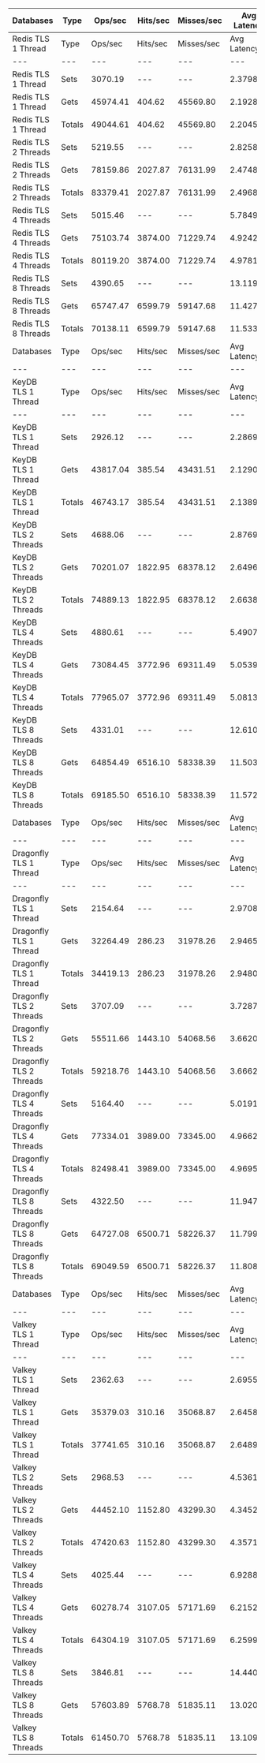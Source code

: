 | Databases | Type | Ops/sec | Hits/sec | Misses/sec | Avg Latency | p50 Latency | p99 Latency | p99.9 Latency | KB/sec |
| --- | --- | --- | --- | --- | --- | --- | --- | --- | --- |
| Redis TLS 1 Thread | Type | Ops/sec | Hits/sec | Misses/sec | Avg Latency | p50 Latency | p99 Latency | p99.9 Latency | KB/sec |
| --- | --- | --- | --- | --- | --- | --- | --- | --- | --- |
Redis TLS 1 Thread | Sets | 3070.19 | --- | --- | 2.37983 | 2.12700 | 3.77500 | 81.40700 | 1678.53 |
Redis TLS 1 Thread | Gets | 45974.41 | 404.62 | 45569.80 | 2.19284 | 2.12700 | 3.61500 | 6.49500 | 1992.24 |
Redis TLS 1 Thread | Totals | 49044.61 | 404.62 | 45569.80 | 2.20455 | 2.12700 | 3.63100 | 6.68700 | 3670.77 |
Redis TLS 2 Threads | Sets | 5219.55 | --- | --- | 2.82588 | 2.23900 | 6.36700 | 155.64700 | 2853.63 |
Redis TLS 2 Threads | Gets | 78159.86 | 2027.87 | 76131.99 | 2.47488 | 2.23900 | 6.07900 | 7.96700 | 4060.89 |
Redis TLS 2 Threads | Totals | 83379.41 | 2027.87 | 76131.99 | 2.49685 | 2.23900 | 6.11100 | 8.15900 | 6914.52 |
Redis TLS 4 Threads | Sets | 5015.46 | --- | --- | 5.78496 | 4.79900 | 11.45500 | 352.25500 | 2742.06 |
Redis TLS 4 Threads | Gets | 75103.74 | 3874.00 | 71229.74 | 4.92425 | 4.76700 | 10.87900 | 14.07900 | 4870.47 |
Redis TLS 4 Threads | Totals | 80119.20 | 3874.00 | 71229.74 | 4.97813 | 4.76700 | 10.94300 | 14.39900 | 7612.53 |
Redis TLS 8 Threads | Sets | 4390.65 | --- | --- | 13.11929 | 10.87900 | 28.28700 | 704.51100 | 2400.46 |
Redis TLS 8 Threads | Gets | 65747.47 | 6599.79 | 59147.68 | 11.42713 | 10.81500 | 27.00700 | 34.81500 | 5877.31 |
Redis TLS 8 Threads | Totals | 70138.11 | 6599.79 | 59147.68 | 11.53306 | 10.81500 | 27.13500 | 35.58300 | 8277.77 |
| Databases | Type | Ops/sec | Hits/sec | Misses/sec | Avg Latency | p50 Latency | p99 Latency | p99.9 Latency | KB/sec |
| --- | --- | --- | --- | --- | --- | --- | --- | --- | --- |
| KeyDB TLS 1 Thread | Type | Ops/sec | Hits/sec | Misses/sec | Avg Latency | p50 Latency | p99 Latency | p99.9 Latency | KB/sec |
| --- | --- | --- | --- | --- | --- | --- | --- | --- | --- |
KeyDB TLS 1 Thread | Sets | 2926.12 | --- | --- | 2.28699 | 2.14300 | 3.37500 | 63.23100 | 1599.77 |
KeyDB TLS 1 Thread | Gets | 43817.04 | 385.54 | 43431.51 | 2.12903 | 2.12700 | 3.26300 | 3.66300 | 1898.70 |
KeyDB TLS 1 Thread | Totals | 46743.17 | 385.54 | 43431.51 | 2.13892 | 2.12700 | 3.27900 | 3.72700 | 3498.47 |
KeyDB TLS 2 Threads | Sets | 4688.06 | --- | --- | 2.87699 | 2.39900 | 8.95900 | 94.71900 | 2563.06 |
KeyDB TLS 2 Threads | Gets | 70201.07 | 1822.95 | 68378.12 | 2.64960 | 2.38300 | 7.99900 | 13.18300 | 3648.17 |
KeyDB TLS 2 Threads | Totals | 74889.13 | 1822.95 | 68378.12 | 2.66383 | 2.39900 | 8.03100 | 13.43900 | 6211.23 |
KeyDB TLS 4 Threads | Sets | 4880.61 | --- | --- | 5.49070 | 4.79900 | 12.73500 | 183.29500 | 2668.33 |
KeyDB TLS 4 Threads | Gets | 73084.45 | 3772.96 | 69311.49 | 5.05398 | 4.76700 | 12.28700 | 16.63900 | 4741.09 |
KeyDB TLS 4 Threads | Totals | 77965.07 | 3772.96 | 69311.49 | 5.08132 | 4.76700 | 12.28700 | 17.02300 | 7409.42 |
KeyDB TLS 8 Threads | Sets | 4331.01 | --- | --- | 12.61087 | 10.87900 | 28.79900 | 458.75100 | 2367.85 |
KeyDB TLS 8 Threads | Gets | 64854.49 | 6516.10 | 58338.39 | 11.50314 | 10.87900 | 27.51900 | 35.58300 | 5800.48 |
KeyDB TLS 8 Threads | Totals | 69185.50 | 6516.10 | 58338.39 | 11.57249 | 10.87900 | 27.51900 | 36.35100 | 8168.33 |
| Databases | Type | Ops/sec | Hits/sec | Misses/sec | Avg Latency | p50 Latency | p99 Latency | p99.9 Latency | KB/sec |
| --- | --- | --- | --- | --- | --- | --- | --- | --- | --- |
| Dragonfly TLS 1 Thread | Type | Ops/sec | Hits/sec | Misses/sec | Avg Latency | p50 Latency | p99 Latency | p99.9 Latency | KB/sec |
| --- | --- | --- | --- | --- | --- | --- | --- | --- | --- |
Dragonfly TLS 1 Thread | Sets | 2154.64 | --- | --- | 2.97084 | 2.83100 | 6.30300 | 7.96700 | 1177.98 |
Dragonfly TLS 1 Thread | Gets | 32264.49 | 286.23 | 31978.26 | 2.94651 | 2.81500 | 6.33500 | 7.19900 | 1399.28 |
Dragonfly TLS 1 Thread | Totals | 34419.13 | 286.23 | 31978.26 | 2.94803 | 2.81500 | 6.33500 | 7.23100 | 2577.26 |
Dragonfly TLS 2 Threads | Sets | 3707.09 | --- | --- | 3.72875 | 3.50300 | 8.51100 | 24.06300 | 2026.74 |
Dragonfly TLS 2 Threads | Gets | 55511.66 | 1443.10 | 54068.56 | 3.66202 | 3.48700 | 8.25500 | 10.11100 | 2885.60 |
Dragonfly TLS 2 Threads | Totals | 59218.76 | 1443.10 | 54068.56 | 3.66620 | 3.48700 | 8.31900 | 10.23900 | 4912.35 |
Dragonfly TLS 4 Threads | Sets | 5164.40 | --- | --- | 5.01919 | 4.76700 | 10.94300 | 20.73500 | 2823.49 |
Dragonfly TLS 4 Threads | Gets | 77334.01 | 3989.00 | 73345.00 | 4.96620 | 4.76700 | 10.68700 | 14.65500 | 5015.08 |
Dragonfly TLS 4 Threads | Totals | 82498.41 | 3989.00 | 73345.00 | 4.96952 | 4.76700 | 10.75100 | 14.91100 | 7838.57 |
Dragonfly TLS 8 Threads | Sets | 4322.50 | --- | --- | 11.94724 | 11.00700 | 29.31100 | 54.27100 | 2363.20 |
Dragonfly TLS 8 Threads | Gets | 64727.08 | 6500.71 | 58226.37 | 11.79926 | 11.00700 | 28.67100 | 38.14300 | 5787.78 |
Dragonfly TLS 8 Threads | Totals | 69049.59 | 6500.71 | 58226.37 | 11.80852 | 11.00700 | 28.79900 | 38.65500 | 8150.99 |
| Databases | Type | Ops/sec | Hits/sec | Misses/sec | Avg Latency | p50 Latency | p99 Latency | p99.9 Latency | KB/sec |
| --- | --- | --- | --- | --- | --- | --- | --- | --- | --- |
| Valkey TLS 1 Thread | Type | Ops/sec | Hits/sec | Misses/sec | Avg Latency | p50 Latency | p99 Latency | p99.9 Latency | KB/sec |
| --- | --- | --- | --- | --- | --- | --- | --- | --- | --- |
Valkey TLS 1 Thread | Sets | 2362.63 | --- | --- | 2.69555 | 2.25500 | 6.62300 | 26.11100 | 1291.69 |
Valkey TLS 1 Thread | Gets | 35379.03 | 310.16 | 35068.87 | 2.64581 | 2.27100 | 6.43100 | 9.85500 | 1532.49 |
Valkey TLS 1 Thread | Totals | 37741.65 | 310.16 | 35068.87 | 2.64892 | 2.27100 | 6.43100 | 10.04700 | 2824.19 |
Valkey TLS 2 Threads | Sets | 2968.53 | --- | --- | 4.53616 | 4.25500 | 10.49500 | 86.52700 | 1622.96 |
Valkey TLS 2 Threads | Gets | 44452.10 | 1152.80 | 43299.30 | 4.34523 | 4.22300 | 10.04700 | 13.24700 | 2309.30 |
Valkey TLS 2 Threads | Totals | 47420.63 | 1152.80 | 43299.30 | 4.35718 | 4.22300 | 10.04700 | 13.69500 | 3932.25 |
Valkey TLS 4 Threads | Sets | 4025.44 | --- | --- | 6.92886 | 6.01500 | 12.54300 | 299.00700 | 2200.79 |
Valkey TLS 4 Threads | Gets | 60278.74 | 3107.05 | 57171.69 | 6.21524 | 5.98300 | 11.90300 | 16.19100 | 3907.94 |
Valkey TLS 4 Threads | Totals | 64304.19 | 3107.05 | 57171.69 | 6.25992 | 5.98300 | 11.96700 | 16.63900 | 6108.73 |
Valkey TLS 8 Threads | Sets | 3846.81 | --- | --- | 14.44097 | 12.92700 | 23.29500 | 589.82300 | 2103.13 |
Valkey TLS 8 Threads | Gets | 57603.89 | 5768.78 | 51835.11 | 13.02022 | 12.92700 | 22.39900 | 29.43900 | 5142.53 |
Valkey TLS 8 Threads | Totals | 61450.70 | 5768.78 | 51835.11 | 13.10916 | 12.92700 | 22.52700 | 30.07900 | 7245.66 |

